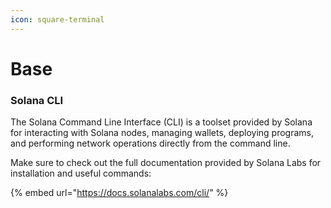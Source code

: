 ```yaml
---
icon: square-terminal
---
```


# Base

### Solana CLI

The Solana Command Line Interface (CLI) is a toolset provided by Solana for interacting with Solana nodes, managing wallets, deploying programs, and performing network operations directly from the command line.

Make sure to check out the full documentation provided by Solana Labs for installation and useful commands:

{% embed url="https://docs.solanalabs.com/cli/" %}

